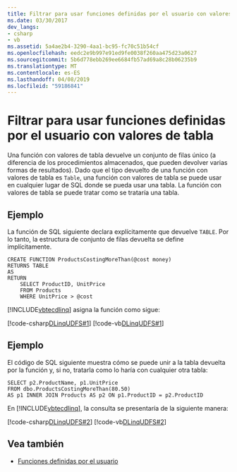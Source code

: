 ```yaml
---
title: Filtrar para usar funciones definidas por el usuario con valores de tabla
ms.date: 03/30/2017
dev_langs:
- csharp
- vb
ms.assetid: 5a4ae2b4-3290-4aa1-bc95-fc70c51b54cf
ms.openlocfilehash: eedc2e9b997e91ed9fe0038f260aa475d23a0627
ms.sourcegitcommit: 5b6d778ebb269ee6684fb57ad69a8c28b06235b9
ms.translationtype: MT
ms.contentlocale: es-ES
ms.lasthandoff: 04/08/2019
ms.locfileid: "59186841"
---
```

# <a name="how-to-use-table-valued-user-defined-functions"></a>Filtrar para usar funciones definidas por el usuario con valores de tabla
Una función con valores de tabla devuelve un conjunto de filas único (a diferencia de los procedimientos almacenados, que pueden devolver varias formas de resultados). Dado que el tipo devuelto de una función con valores de tabla es `Table`, una función con valores de tabla se puede usar en cualquier lugar de SQL donde se pueda usar una tabla. La función con valores de tabla se puede tratar como se trataría una tabla.  
  
## <a name="example"></a>Ejemplo  
 La función de SQL siguiente declara explícitamente que devuelve `TABLE`. Por lo tanto, la estructura de conjunto de filas devuelta se define implícitamente.  
  
```  
CREATE FUNCTION ProductsCostingMoreThan(@cost money)  
RETURNS TABLE  
AS  
RETURN  
    SELECT ProductID, UnitPrice  
    FROM Products  
    WHERE UnitPrice > @cost  
```  
  
 [!INCLUDE[vbtecdlinq](../../../../../../includes/vbtecdlinq-md.md)] asigna la función como sigue:  
  
 [!code-csharp[DLinqUDFS#1](../../../../../../samples/snippets/csharp/VS_Snippets_Data/DLinqUDFS/cs/northwind-tfunc.cs#1)]
 [!code-vb[DLinqUDFS#1](../../../../../../samples/snippets/visualbasic/VS_Snippets_Data/DLinqUDFS/vb/northwind-tfunc.vb#1)]  
  
## <a name="example"></a>Ejemplo  
 El código de SQL siguiente muestra cómo se puede unir a la tabla devuelta por la función y, si no, tratarla como lo haría con cualquier otra tabla:  
  
```  
SELECT p2.ProductName, p1.UnitPrice  
FROM dbo.ProductsCostingMoreThan(80.50)  
AS p1 INNER JOIN Products AS p2 ON p1.ProductID = p2.ProductID  
```  
  
 En [!INCLUDE[vbtecdlinq](../../../../../../includes/vbtecdlinq-md.md)], la consulta se presentaría de la siguiente manera:  
  
 [!code-csharp[DLinqUDFS#2](../../../../../../samples/snippets/csharp/VS_Snippets_Data/DLinqUDFS/cs/Program.cs#2)]
 [!code-vb[DLinqUDFS#2](../../../../../../samples/snippets/visualbasic/VS_Snippets_Data/DLinqUDFS/vb/Module1.vb#2)]  
  
## <a name="see-also"></a>Vea también

- [Funciones definidas por el usuario](../../../../../../docs/framework/data/adonet/sql/linq/user-defined-functions.md)
